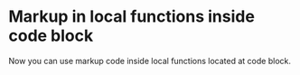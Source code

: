 # Markup in local functions inside code block

Now you can use markup code inside local functions located at code block.